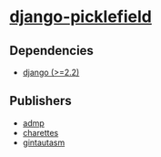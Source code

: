 # [django-picklefield](https://pypi.org/project/django-picklefield)

## Dependencies
- [django (>=2.2)](packages/d/django.md)



## Publishers
- [admp](https://pypi.org/user/admp)
- [charettes](https://pypi.org/user/charettes)
- [gintautasm](https://pypi.org/user/gintautasm)

